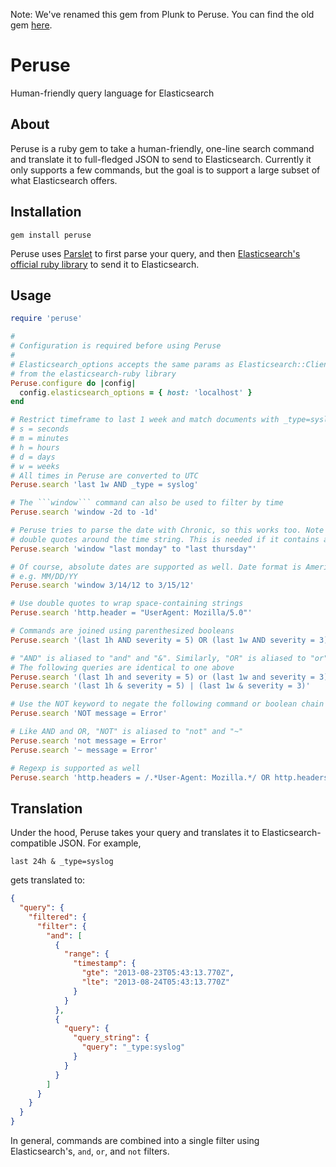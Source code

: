 Note: We've renamed this gem from Plunk to Peruse. You can find the old gem [here](https://rubygems.org/gems/plunk).

Peruse
======

Human-friendly query language for Elasticsearch

## About

Peruse is a ruby gem to take a human-friendly, one-line search command and
translate it to full-fledged JSON to send to Elasticsearch. Currently it only
supports a few commands, but the goal is to support a large subset of what
Elasticsearch offers.

## Installation
```
gem install peruse
```

Peruse uses [Parslet](https://github.com/kschiess/parslet) to first parse your
query, and then [Elasticsearch's official ruby library](https://github.com/elasticsearch/elasticsearch-ruby)
to send it to Elasticsearch.

## Usage
```ruby
require 'peruse'

# 
# Configuration is required before using Peruse
# 
# Elasticsearch_options accepts the same params as Elasticsearch::Client
# from the elasticsearch-ruby library
Peruse.configure do |config|
  config.elasticsearch_options = { host: 'localhost' }
end

# Restrict timeframe to last 1 week and match documents with _type=syslog
# s = seconds
# m = minutes
# h = hours
# d = days
# w = weeks
# All times in Peruse are converted to UTC
Peruse.search 'last 1w AND _type = syslog'

# The ```window``` command can also be used to filter by time
Peruse.search 'window -2d to -1d'

# Peruse tries to parse the date with Chronic, so this works too. Note the
# double quotes around the time string. This is needed if it contains a space.
Peruse.search 'window "last monday" to "last thursday"'

# Of course, absolute dates are supported as well. Date format is American style
# e.g. MM/DD/YY
Peruse.search 'window 3/14/12 to 3/15/12'

# Use double quotes to wrap space-containing strings
Peruse.search 'http.header = "UserAgent: Mozilla/5.0"'

# Commands are joined using parenthesized booleans
Peruse.search '(last 1h AND severity = 5) OR (last 1w AND severity = 3)'

# "AND" is aliased to "and" and "&". Similarly, "OR" is aliased to "or" and "|".
# The following queries are identical to one above
Peruse.search '(last 1h and severity = 5) or (last 1w and severity = 3)'
Peruse.search '(last 1h & severity = 5) | (last 1w & severity = 3)'

# Use the NOT keyword to negate the following command or boolean chain
Peruse.search 'NOT message = Error'

# Like AND and OR, "NOT" is aliased to "not" and "~"
Peruse.search 'not message = Error'
Peruse.search '~ message = Error'

# Regexp is supported as well
Peruse.search 'http.headers = /.*User-Agent: Mozilla.*/ OR http.headers = /.*application\/json.*/'
```


## Translation

Under the hood, Peruse takes your query and translates it to
Elasticsearch-compatible JSON. For example,

```last 24h & _type=syslog```

gets translated to:

```json
{
  "query": {
    "filtered": {
      "filter": {
        "and": [
          {
            "range": {
              "timestamp": {
                "gte": "2013-08-23T05:43:13.770Z",
                "lte": "2013-08-24T05:43:13.770Z"
              }
            }
          },
          {
            "query": {
              "query_string": {
                "query": "_type:syslog"
              }
            }
          }
        ]
      }
    }
  }
}
```

In general, commands are combined into a single filter using Elasticsearch's,
```and```, ```or```, and ```not``` filters.
